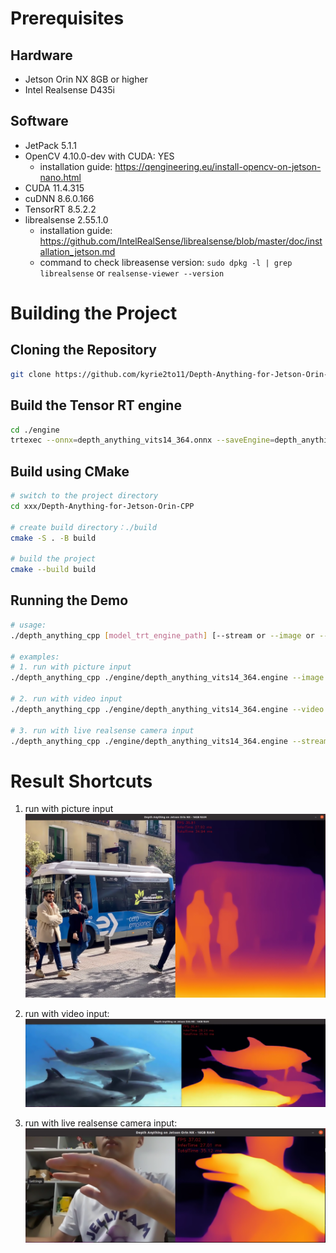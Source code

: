 # Prerequisites

## Hardware

- Jetson Orin NX 8GB or higher
- Intel Realsense D435i

## Software

- JetPack 5.1.1
- OpenCV 4.10.0-dev with CUDA: YES
  - installation guide: https://qengineering.eu/install-opencv-on-jetson-nano.html
- CUDA 11.4.315
- cuDNN 8.6.0.166
- TensorRT 8.5.2.2
- librealsense 2.55.1.0
  - installation guide: https://github.com/IntelRealSense/librealsense/blob/master/doc/installation_jetson.md
  - command to check libreasense version: `sudo dpkg -l | grep librealsense` or  `realsense-viewer --version`

# Building the Project

## Cloning the Repository

``` bash
git clone https://github.com/kyrie2to11/Depth-Anything-for-Jetson-Orin-CPP.git
```

## Build the Tensor RT engine 

``` bash
cd ./engine
trtexec --onnx=depth_anything_vits14_364.onnx --saveEngine=depth_anything_vits14_364.engine --fp16 
```

## Build using CMake

``` bash
# switch to the project directory
cd xxx/Depth-Anything-for-Jetson-Orin-CPP

# create build directory：./build
cmake -S . -B build

# build the project
cmake --build build

```

## Running the Demo

``` bash
# usage: 
./depth_anything_cpp [model_trt_engine_path] [--stream or --image or --video] [camera_id (optional:0) or image_path or video path]

# examples:
# 1. run with picture input
./depth_anything_cpp ./engine/depth_anything_vits14_364.engine --image ./test_video_picture/bus.jpg

# 2. run with video input
./depth_anything_cpp ./engine/depth_anything_vits14_364.engine --video ./test_video_picture/davis_dolphins.mp4

# 3. run with live realsense camera input
./depth_anything_cpp ./engine/depth_anything_vits14_364.engine --stream 0
``` 

# Result Shortcuts
1. run with picture input
![](./test_video_picture/bus_inference.jpg)

2. run with video input:
![](./test_video_picture/davis_dolphins_inference.jpg)

3. run with live realsense camera input:
![](./test_video_picture/live_stream_inference.jpg)
